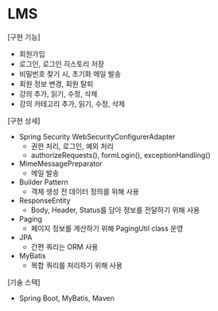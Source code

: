# LMS

[구현 기능]
- 회원가입
- 로그인, 로그인 히스토리 저장
- 비밀번호 찾기 시, 초기화 메일 발송
- 회원 정보 변경, 회원 탈퇴
- 강의 추가, 읽기, 수정, 삭제
- 강의 카테고리 추가, 읽기, 수정, 삭제

[구현 상세]
- Spring Security WebSecurityConfigurerAdapter
  - 권한 처리, 로그인, 예외 처리
  - authorizeRequests(), formLogin(), exceptionHandling()
- MimeMessagePreparator
  - 메일 발송
- Builder Pattern
  - 객체 생성 전 데이터 정의를 위해 사용
- ResponseEntity
  - Body, Header, Status를 담아 정보를 전달하기 위해 사용
- Paging
  - 페이지 정보를 계산하기 위해 PagingUtil class 운영
- JPA
  - 간편 쿼리는 ORM 사용
- MyBatis
  - 복합 쿼리를 처리하기 위해 사용

[기술 스택]
- Spring Boot, MyBatis, Maven
